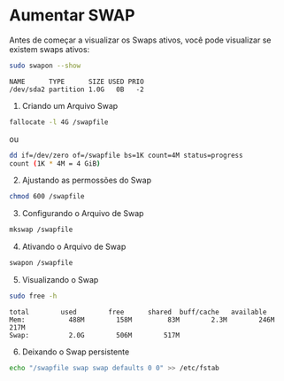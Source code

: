 # Aumentar SWAP

Antes de começar a visualizar os Swaps ativos, você pode visualizar se existem swaps ativos:

```bash
sudo swapon --show
```

```
NAME      TYPE      SIZE USED PRIO
/dev/sda2 partition 1.0G   0B   -2
```

1. Criando um Arquivo Swap
```bash
fallocate -l 4G /swapfile
```
ou
```bash
dd if=/dev/zero of=/swapfile bs=1K count=4M status=progress
count (1K * 4M = 4 GiB)
```
 

2. Ajustando as permossões do Swap
```bash
chmod 600 /swapfile
```

3. Configurando o Arquivo de Swap
```bash
mkswap /swapfile
```

4. Ativando o Arquivo de Swap
```bash
swapon /swapfile
```

5. Visualizando o Swap
```bash
sudo free -h
```
```
total        used        free      shared  buff/cache   available
Mem:           488M        158M         83M        2.3M        246M        217M
Swap:          2.0G        506M        517M
```

6. Deixando o Swap persistente
```bash
echo "/swapfile swap swap defaults 0 0" >> /etc/fstab
```
